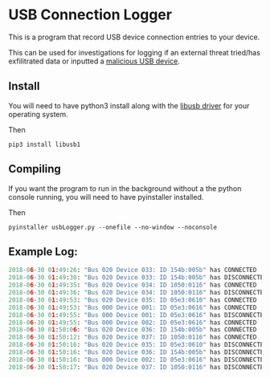 # USB Connection Logger
This is a program that record USB device connection entries to your device.

This can be used for investigations for logging if an external threat tried/has exfilitrated data or inputted a [malicious USB device](https://hakshop.com/products/usb-rubber-ducky-deluxe).

## Install
You will need to have python3 install along with the [libusb driver](https://libusb.info) for your operating system.

Then
```
pip3 install libusb1
```
## Compiling
If you want the program to run in the background without a the python console running, you will need to have pyinstaller installed.

Then
```
pyinstaller usbLogger.py --onefile --no-window --noconsole
```

## Example Log:
```python
2018-06-30 01:49:26: "Bus 020 Device 033: ID 154b:005b" has CONNECTED 
2018-06-30 01:49:30: "Bus 020 Device 033: ID 154b:005b" has DISCONNECTED 
2018-06-30 01:49:35: "Bus 020 Device 034: ID 1050:0116" has CONNECTED 
2018-06-30 01:49:36: "Bus 020 Device 034: ID 1050:0116" has DISCONNECTED 
2018-06-30 01:49:53: "Bus 020 Device 035: ID 05e3:0610" has CONNECTED 
2018-06-30 01:49:53: "Bus 000 Device 001: ID 05e3:0616" has CONNECTED 
2018-06-30 01:49:55: "Bus 000 Device 001: ID 05e3:0616" has DISCONNECTED 
2018-06-30 01:49:55: "Bus 000 Device 002: ID 05e3:0616" has CONNECTED 
2018-06-30 01:50:06: "Bus 020 Device 036: ID 154b:005b" has CONNECTED 
2018-06-30 01:50:12: "Bus 020 Device 037: ID 1050:0116" has CONNECTED 
2018-06-30 01:50:16: "Bus 020 Device 035: ID 05e3:0610" has DISCONNECTED 
2018-06-30 01:50:16: "Bus 020 Device 036: ID 154b:005b" has DISCONNECTED 
2018-06-30 01:50:16: "Bus 000 Device 002: ID 05e3:0616" has DISCONNECTED 
2018-06-30 01:50:17: "Bus 020 Device 037: ID 1050:0116" has DISCONNECTED 
```
